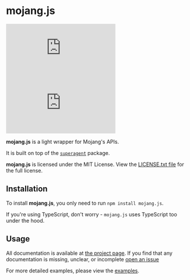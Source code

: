 # mojang.js
![npm](https://img.shields.io/npm/v/mojang.js?style=flat-square) ![GitHub](https://img.shields.io/github/license/tecc/mojang.js?style=flat-square)

**mojang.js** is a light wrapper for Mojang's APIs.

It is built on top of the [`superagent`](https://npmjs.com/package/superagent) package.

**mojang.js** is licensed under the MIT License.
View the [LICENSE.txt file](./LICENSE.txt) for the full license.

## Installation

To install **mojang.js**, you only need to run `npm install mojang.js`.

If you're using TypeScript, don't worry - `mojang.js` uses TypeScript too under the hood.

## Usage

All documentation is available at [the project page](https://tecc.me/mojang.js). 
If you find that any documentation is missing, unclear, or incomplete [open an issue](https://github.com/tecc/mojang.js/issues) 

For more detailed examples, please view the [examples](./examples).